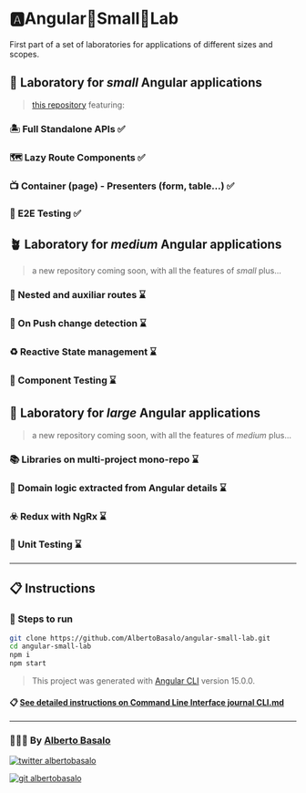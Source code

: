 # 🅰️Angular🌱Small🧫Lab

First part of a set of laboratories for applications of different sizes and scopes.

## 🌱 Laboratory for _small_ Angular applications

> [this repository](https://github.com/AlbertoBasalo/angular-small-lab) featuring:

### 🏝️ Full Standalone APIs ✅

### 🗺️ Lazy Route Components ✅

### 📺 Container (page) - Presenters (form, table...) ✅

### 🧪 E2E Testing ✅

## 🪴 Laboratory for _medium_ Angular applications

> a new repository coming soon, with all the features of _small_ plus...

### 🧭 Nested and auxiliar routes ⌛

### 🥊 On Push change detection ⌛

### ♻️ Reactive State management ⌛

### 🧪 Component Testing ⌛

## 🌳 Laboratory for _large_ Angular applications

> a new repository coming soon, with all the features of _medium_ plus...

### 📚 Libraries on multi-project mono-repo ⌛

### 👔 Domain logic extracted from Angular details ⌛

### ☣️ Redux with NgRx ⌛

### 🧪 Unit Testing ⌛

---

## 📋 Instructions

### 🚀 Steps to run

```bash
git clone https://github.com/AlbertoBasalo/angular-small-lab.git
cd angular-small-lab
npm i
npm start
```

> This project was generated with [Angular CLI](https://github.com/angular/angular-cli) version 15.0.0.

#### 📋 [See detailed instructions on Command Line Interface journal CLI.md](docs/CLI.md)

---

<footer>
  <h3>🧑🏼‍💻 By <a href="https://albertobasalo.dev" target="blank">Alberto Basalo</a> </h3>
  <p>
    <a href="https://twitter.com/albertobasalo" target="blank">
      <img src="https://img.shields.io/twitter/follow/albertobasalo?logo=twitter&style=for-the-badge" alt="twitter albertobasalo" />
    </a>
  </p>
  <p>
    <a href="https://github.com/albertobasalo" target="blank">
      <img 
        src="https://img.shields.io/github/followers/albertobasalo?logo=github&label=profile albertobasalo&style=for-the-badge" alt="git albertobasalo" />
    </a>
  </p>
</footer>
